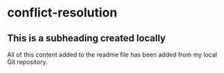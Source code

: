 # conflict-resolution

## This is a subheading created locally
All of this content added to the readme file has been added from my local Git repository.

